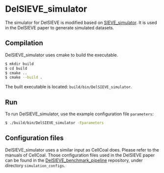 # DelSIEVE_simulator
The simulator for DelSIEVE is modified based on [SIEVE_simulator](https://github.com/szczurek-lab/SIEVE_simulator). It is used in the DelSIEVE paper to generate simulated datasets.

## Compilation

DelSIEVE_simulator uses cmake to build the executable.

```bash
$ mkdir build
$ cd build
$ cmake ..
$ cmake --build .
```

The built executable is located: `build/bin/DelSIEVE_simulator`.

## Run

To run DelSIEVE_simulator, use the example configuration file `parameters`:

```bash
$ ./build/bin/DelSIEVE_simulator -Fparameters
```

## Configuration files

DelSIEVE_simulator uses a similar input as CellCoal does. Please refer to the manuals of CellCoal. Those configuration files used in the DelSIEVE paper can be found in the [DelSIEVE_benchmark_pipeline](https://github.com/szczurek-lab/DelSIEVE_benchmark_pipeline) repository, under directory `simulation_configs`.

